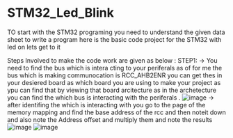 # STM32_Led_Blink
TO start with the STM32 programing you  need to understand the given data sheet to write a program here is the basic code project for the STM32 with led on lets get to it

Steps Involved to make the code work are given as below :
  STEP1:
       -> You need to find the bus which is intera cting to your periferals as of for me the bus which is making communocation is RCC_AHB2ENR  you can get thes in your desiered board as which board you are using to            make your project  as ypu can find that by viewing that board arcitecture as in the archetecture you can find the which bus is interacting with the periferals .
        ![image](https://github.com/user-attachments/assets/34da58c7-b672-4d6f-9125-892f3db9b317)
     -> after identifing the which is interacting with you go to the page of the memory mapping and find the  base address  of the rcc  and then noteit down and also note the Address offset and multiply them and             note the results   
     ![image](https://github.com/user-attachments/assets/9e416625-ed87-4929-81ab-6a5d6d331ccc)  ![image](https://github.com/user-attachments/assets/20998375-97d8-47a8-9db6-9219ec66781a)
     

